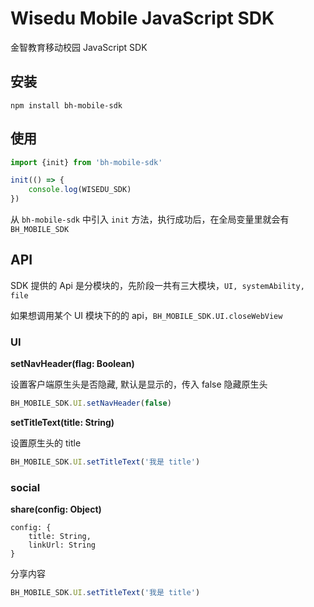 # Wisedu Mobile JavaScript SDK

金智教育移动校园 JavaScript SDK

## 安装

```
npm install bh-mobile-sdk
```

## 使用

```javascript
import {init} from 'bh-mobile-sdk'

init(() => {
    console.log(WISEDU_SDK)
})
```

从 `bh-mobile-sdk` 中引入 `init` 方法，执行成功后，在全局变量里就会有 `BH_MOBILE_SDK`

## API

SDK 提供的 Api 是分模块的，先阶段一共有三大模块，`UI, systemAbility, file`

如果想调用某个 UI 模块下的的 api，`BH_MOBILE_SDK.UI.closeWebView`

### UI

**setNavHeader(flag: Boolean)**

设置客户端原生头是否隐藏, 默认是显示的，传入 false 隐藏原生头

```javascript
BH_MOBILE_SDK.UI.setNavHeader(false)
```

**setTitleText(title: String)**

设置原生头的 title

```javascript
BH_MOBILE_SDK.UI.setTitleText('我是 title')
```

### social

**share(config: Object)**

```
config: {
    title: String,
    linkUrl: String
}
```

分享内容

```javascript
BH_MOBILE_SDK.UI.setTitleText('我是 title')
```
